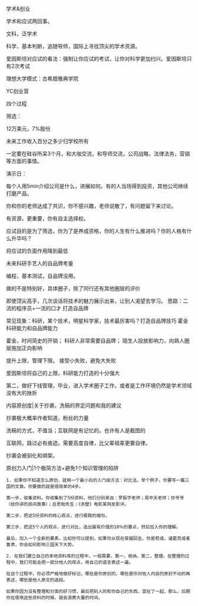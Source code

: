 学术&创业

学术和应试两回事。

文科，泛学术

科学，基本判断，追随导师，国际上寻找顶尖的学术资源。

爱因斯坦对应试的看法：强制让你应试的考试，让你对科学更加扫兴。爱因斯坦只有2次考试

理想大学模式：古希腊雅典学院

YC创业营

四个过程

筛选：

12万美元，7%股份

未来工作收入百分之多少归学校所有

一定要在硅谷所呆3个月，和大咖交流，和导师交流，公司战略，法律法务，营销等方面的事情。

演示日：

每个人用5min介绍公司是什么，进展如何。有的人当场得到投资，其他公司继续打磨产品。

你和你的老师达成了共识，你不感兴趣，老师说散了，有问题留下来讨论。

有资源，更重要，你有自主选择权。

应试目的是为了筛选，你为了是养成资格，你的人生有什么推进吗？你的人格有什么升华吗？

将应试的负面作用降到最低

未来科研手艺人的自品牌考量

编程，基本测试，自品牌没用。

做的不是特别好，具体圈子，除了同行还有其他圈层的评价

即使顶尖高手，几次谈话将技术的魅力展示出来，让别人渴望去学习。  思路：二流的程序员+一流的口才  打造自品牌

常见现象：科研，某个技术，明星科学家，技术最厉害吗？打造自品牌技巧  霍金   科研能力和自品牌能力

霍金，时间简史的开销；  科研人非常需要自品牌；  陌生人投放影响力，向熟人圈层施加正向影响

提升上限，管理下限。  接受小失败，避免大失败

爱因斯坦将自己的上限，科研能力打造的十分强大

第二，做好下线管理，毕业，进入学术圈子工作，或者是工作环境仍然是学术领域   没有大的挫折

内容原创度|关于抄袭，洗稿的界定问题和我的建议

抄袭极大概率作者知道，粉丝的力量

洗稿的方式，不值当；互联网是有记忆的。也许有人是截图的

互联网，路过必有痕迹。需要高度自律，比父辈祖辈更要自律。

抄袭会被驯化和绑架。

原创力入门|1个极简方法+避免1个知识管理的陷阱

```
1. 如果你不知道怎么原创，就用一个最小白的入门级方法：对比法。举个例子，你要写一篇三国的文章。你要做的就是很简单的4步。

第一步，收集资料。你收集到了5份资料，他们分别来自：罗振宇老师；易中天老师；你爷爷（给你讲的民间故事）；吕思勉先生；《赤壁》电影某网友影评。

第二步，把这5份资料的核心观点，进行极致的缩句。

第三步，把这5个人的观点，进行对比，选出最有价值的10％的要点，然后加入你的理解。

最后，加入一个全新的要素。比如你可以提到，如果你从现在穿越回去，你是荀彧，诸葛亮或者鲁肃，你会如何影响三国天下大势。

2. 在我们建立自己的本地资料库的过程中，一般需要，第一，收纳。第二，整理。在整理的过程中，我们可能会把一部分他人的观点，用自己的语言表述一遍。

在这个过程中，你必须严格地做好标记，哪些是你原创的，哪些是你对他人内容的原封不动的再表述，哪些是他人原文的选段。

如果你因为没有整理和分类的好习惯，最后把别人的和你自己的东西，混在了一起，那么，后期你在使用这些资料的时候，就会浪费大量的时间。
```





